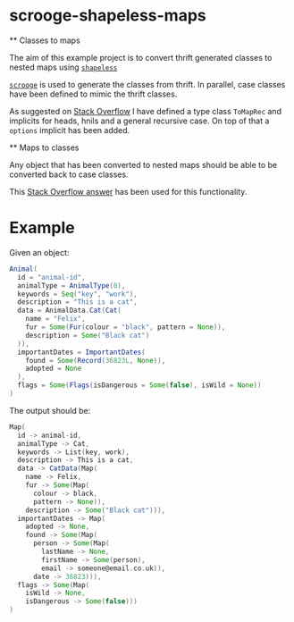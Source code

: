 # scrooge-shapeless-maps
** Classes to maps

The aim of this example project is to convert thrift generated classes to nested maps using [`shapeless`](https://github.com/milessabin/shapeless)

[`scrooge`](https://github.com/twitter/scrooge) is used to generate the classes from thrift.
In parallel, case classes have been defined to mimic the thrift classes.

As suggested on [Stack Overflow](http://stackoverflow.com/a/31638390) I have defined a type class `ToMapRec` and implicits for heads, hnils and a general recursive case. On top of that a `options` implicit has been added.

** Maps to classes

Any object that has been converted to nested maps should be able to be converted back to case classes.

This [Stack Overflow answer](http://stackoverflow.com/a/31641779) has been used for this functionality.

# Example
Given an object:
```scala
Animal(
  id = "animal-id",
  animalType = AnimalType(0),
  keywords = Seq("key", "work"),
  description = "This is a cat",
  data = AnimalData.Cat(Cat(
    name = "Felix",
    fur = Some(Fur(colour = "black", pattern = None)),
    description = Some("Black cat")
  )),
  importantDates = ImportantDates(
    found = Some(Record(36823L, None)),
    adopted = None
  ),
  flags = Some(Flags(isDangerous = Some(false), isWild = None))
)
```
The output should be:
```scala
Map(
  id -> animal-id, 
  animalType -> Cat,
  keywords -> List(key, work),
  description -> This is a cat,
  data -> CatData(Map(
    name -> Felix,
    fur -> Some(Map(
      colour -> black,
      pattern -> None)),
    description -> Some("Black cat"))),
  importantDates -> Map(
    adopted -> None, 
    found -> Some(Map(
      person -> Some(Map(
        lastName -> None, 
        firstName -> Some(person), 
        email -> someone@email.co.uk)), 
      date -> 36823))),
  flags -> Some(Map(
    isWild -> None, 
    isDangerous -> Some(false)))
)
```
